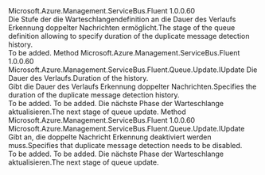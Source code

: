 <Type Name="IWithDuplicateMessageDetection" FullName="Microsoft.Azure.Management.ServiceBus.Fluent.Queue.Update.IWithDuplicateMessageDetection">
  <TypeSignature Language="C#" Value="public interface IWithDuplicateMessageDetection" />
  <TypeSignature Language="ILAsm" Value=".class public interface auto ansi abstract IWithDuplicateMessageDetection" />
  <TypeSignature Language="DocId" Value="T:Microsoft.Azure.Management.ServiceBus.Fluent.Queue.Update.IWithDuplicateMessageDetection" />
  <TypeSignature Language="VB.NET" Value="Public Interface IWithDuplicateMessageDetection" />
  <TypeSignature Language="F#" Value="type IWithDuplicateMessageDetection = interface" />
  <AssemblyInfo>
    <AssemblyName>Microsoft.Azure.Management.ServiceBus.Fluent</AssemblyName>
    <AssemblyVersion>1.0.0.60</AssemblyVersion>
  </AssemblyInfo>
  <Interfaces />
  <Docs>
    <summary>
            <span data-ttu-id="48d94-101">Die Stufe der die Warteschlangendefinition an die Dauer des Verlaufs Erkennung doppelter Nachrichten ermöglicht.</span><span class="sxs-lookup"><span data-stu-id="48d94-101">The stage of the queue definition allowing to specify duration of the duplicate message detection history.</span></span>
            </summary>
    <remarks>To be added.</remarks>
  </Docs>
  <Members>
    <Member MemberName="WithDuplicateMessageDetectionHistoryDuration">
      <MemberSignature Language="C#" Value="public Microsoft.Azure.Management.ServiceBus.Fluent.Queue.Update.IUpdate WithDuplicateMessageDetectionHistoryDuration (TimeSpan duration);" />
      <MemberSignature Language="ILAsm" Value=".method public hidebysig newslot virtual instance class Microsoft.Azure.Management.ServiceBus.Fluent.Queue.Update.IUpdate WithDuplicateMessageDetectionHistoryDuration(valuetype System.TimeSpan duration) cil managed" />
      <MemberSignature Language="DocId" Value="M:Microsoft.Azure.Management.ServiceBus.Fluent.Queue.Update.IWithDuplicateMessageDetection.WithDuplicateMessageDetectionHistoryDuration(System.TimeSpan)" />
      <MemberSignature Language="VB.NET" Value="Public Function WithDuplicateMessageDetectionHistoryDuration (duration As TimeSpan) As IUpdate" />
      <MemberSignature Language="F#" Value="abstract member WithDuplicateMessageDetectionHistoryDuration : TimeSpan -&gt; Microsoft.Azure.Management.ServiceBus.Fluent.Queue.Update.IUpdate" Usage="iWithDuplicateMessageDetection.WithDuplicateMessageDetectionHistoryDuration duration" />
      <MemberType>Method</MemberType>
      <AssemblyInfo>
        <AssemblyName>Microsoft.Azure.Management.ServiceBus.Fluent</AssemblyName>
        <AssemblyVersion>1.0.0.60</AssemblyVersion>
      </AssemblyInfo>
      <ReturnValue>
        <ReturnType>Microsoft.Azure.Management.ServiceBus.Fluent.Queue.Update.IUpdate</ReturnType>
      </ReturnValue>
      <Parameters>
        <Parameter Name="duration" Type="System.TimeSpan" />
      </Parameters>
      <Docs>
        <param name="duration"><span data-ttu-id="48d94-102">Die Dauer des Verlaufs.</span><span class="sxs-lookup"><span data-stu-id="48d94-102">Duration of the history.</span></span></param>
        <summary>
            <span data-ttu-id="48d94-103">Gibt die Dauer des Verlaufs Erkennung doppelter Nachrichten.</span><span class="sxs-lookup"><span data-stu-id="48d94-103">Specifies the duration of the duplicate message detection history.</span></span>
            </summary>
        <returns>To be added.</returns>
        <remarks>To be added.</remarks>
        <return><span data-ttu-id="48d94-104">Die nächste Phase der Warteschlange aktualisieren.</span><span class="sxs-lookup"><span data-stu-id="48d94-104">The next stage of queue update.</span></span></return>
      </Docs>
    </Member>
    <Member MemberName="WithoutDuplicateMessageDetection">
      <MemberSignature Language="C#" Value="public Microsoft.Azure.Management.ServiceBus.Fluent.Queue.Update.IUpdate WithoutDuplicateMessageDetection ();" />
      <MemberSignature Language="ILAsm" Value=".method public hidebysig newslot virtual instance class Microsoft.Azure.Management.ServiceBus.Fluent.Queue.Update.IUpdate WithoutDuplicateMessageDetection() cil managed" />
      <MemberSignature Language="DocId" Value="M:Microsoft.Azure.Management.ServiceBus.Fluent.Queue.Update.IWithDuplicateMessageDetection.WithoutDuplicateMessageDetection" />
      <MemberSignature Language="VB.NET" Value="Public Function WithoutDuplicateMessageDetection () As IUpdate" />
      <MemberSignature Language="F#" Value="abstract member WithoutDuplicateMessageDetection : unit -&gt; Microsoft.Azure.Management.ServiceBus.Fluent.Queue.Update.IUpdate" Usage="iWithDuplicateMessageDetection.WithoutDuplicateMessageDetection " />
      <MemberType>Method</MemberType>
      <AssemblyInfo>
        <AssemblyName>Microsoft.Azure.Management.ServiceBus.Fluent</AssemblyName>
        <AssemblyVersion>1.0.0.60</AssemblyVersion>
      </AssemblyInfo>
      <ReturnValue>
        <ReturnType>Microsoft.Azure.Management.ServiceBus.Fluent.Queue.Update.IUpdate</ReturnType>
      </ReturnValue>
      <Parameters />
      <Docs>
        <summary>
            <span data-ttu-id="48d94-105">Gibt an, die doppelte Nachricht Erkennung deaktiviert werden muss.</span><span class="sxs-lookup"><span data-stu-id="48d94-105">Specifies that duplicate message detection needs to be disabled.</span></span>
            </summary>
        <returns>To be added.</returns>
        <remarks>To be added.</remarks>
        <return><span data-ttu-id="48d94-106">Die nächste Phase der Warteschlange aktualisieren.</span><span class="sxs-lookup"><span data-stu-id="48d94-106">The next stage of queue update.</span></span></return>
      </Docs>
    </Member>
  </Members>
</Type>